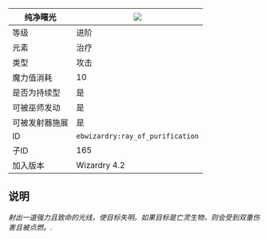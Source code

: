 | 纯净曙光 |![](https://github.com/Electroblob77/Wizardry/blob/1.12.2/src/main/resources/assets/ebwizardry/textures/spells/ray_of_purification.png)|
|---|---|
| 等级 | 进阶 |
| 元素| 治疗 |
| 类型 | 攻击 |
| 魔力值消耗 | 10 |
| 是否为持续型 | 是 |
| 可被巫师发动 | 是 |
| 可被发射器施展 | 是 |
| ID | `ebwizardry:ray_of_purification` |
| 子ID | 165 |
| 加入版本 | Wizardry 4.2 |
## 说明
_射出一道强力且致命的光线，使目标失明。如果目标是亡灵生物，则会受到双重伤害且被点燃。._
